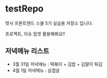 # testRepo
멋사 프론트엔드 스쿨 5기 실습용 저장소 입니다.

프로젝트, 이슈 맘껏 활용해봐요!!

## 저녁메뉴 리스트
- 3월 31일 저녁메뉴 : 떡볶이 + 김밥 + 김말이 튀김
- 4월 1일 저녁메뉴 : 삼겹살
